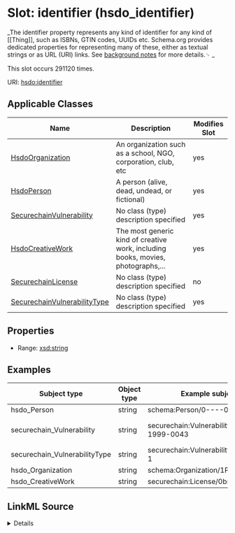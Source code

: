 

# Slot: identifier (hsdo_identifier)


_The identifier property represents any kind of identifier for any kind of [[Thing]], such as ISBNs, GTIN codes, UUIDs etc. Schema.org provides dedicated properties for representing many of these, either as textual strings or as URL (URI) links. See [background notes](/docs/datamodel.html#identifierBg) for more details.␊        _






This slot occurs 291120 times.


URI: [hsdo:identifier](http://schema.org/identifier)



<!-- no inheritance hierarchy -->





## Applicable Classes

| Name | Description | Modifies Slot |
| --- | --- | --- |
| [HsdoOrganization](../classes/HsdoOrganization.md) | An organization such as a school, NGO, corporation, club, etc |  yes  |
| [HsdoPerson](../classes/HsdoPerson.md) | A person (alive, dead, undead, or fictional) |  yes  |
| [SecurechainVulnerability](../classes/SecurechainVulnerability.md) | No class (type) description specified |  yes  |
| [HsdoCreativeWork](../classes/HsdoCreativeWork.md) | The most generic kind of creative work, including books, movies, photographs,... |  yes  |
| [SecurechainLicense](../classes/SecurechainLicense.md) | No class (type) description specified |  no  |
| [SecurechainVulnerabilityType](../classes/SecurechainVulnerabilityType.md) | No class (type) description specified |  yes  |







## Properties

* Range: [xsd:string](http://www.w3.org/2001/XMLSchema#string)






## Examples

| Subject type | Object type | Example subject | Example object | Occurrences |
| --- | --- | --- | --- | --- |
| hsdo_Person | string | schema:Person/0----0 | 0----0 | 30434 |
| securechain_Vulnerability | string | securechain:Vulnerability/CVE-1999-0043 | CVE-1999-0043 | 259334 |
| securechain_VulnerabilityType | string | securechain:VulnerabilityType/CWE-1 | CWE-1 | 445 |
| hsdo_Organization | string | schema:Organization/1Password | Q2150861 | 887 |
| hsdo_CreativeWork | string | securechain:License/0bsd | 0bsd | 20 |




## LinkML Source

<details>

```yaml
name: hsdo_identifier
annotations:
  count:
    tag: count
    value: 291120
description: 'The identifier property represents any kind of identifier for any kind
  of [[Thing]], such as ISBNs, GTIN codes, UUIDs etc. Schema.org provides dedicated
  properties for representing many of these, either as textual strings or as URL (URI)
  links. See [background notes](/docs/datamodel.html#identifierBg) for more details.␊        '
title: identifier
examples:
- object:
    example_object: 0----0
    example_object_type: string
    example_predicate: hsdo:identifier
    example_subject: schema:Person/0----0
    example_subject_type: hsdo_Person
- object:
    example_object: CVE-1999-0043
    example_object_type: string
    example_predicate: hsdo:identifier
    example_subject: securechain:Vulnerability/CVE-1999-0043
    example_subject_type: securechain_Vulnerability
- object:
    example_object: CWE-1
    example_object_type: string
    example_predicate: hsdo:identifier
    example_subject: securechain:VulnerabilityType/CWE-1
    example_subject_type: securechain_VulnerabilityType
- object:
    example_object: Q2150861
    example_object_type: string
    example_predicate: hsdo:identifier
    example_subject: schema:Organization/1Password
    example_subject_type: hsdo_Organization
- object:
    example_object: 0bsd
    example_object_type: string
    example_predicate: hsdo:identifier
    example_subject: securechain:License/0bsd
    example_subject_type: hsdo_CreativeWork
from_schema: secure-chain-kg
rank: 1000
slot_uri: hsdo:identifier
alias: hsdo_identifier
domain_of:
- hsdo_CreativeWork
- hsdo_Organization
- hsdo_Person
- securechain_Vulnerability
- securechain_VulnerabilityType
range: string

```
</details>